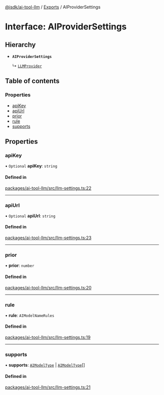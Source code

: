 [@isdk/ai-tool-llm](../README.md) / [Exports](../modules.md) / AIProviderSettings

# Interface: AIProviderSettings

## Hierarchy

- **`AIProviderSettings`**

  ↳ [`LLMProvider`](../classes/LLMProvider.md)

## Table of contents

### Properties

- [apiKey](AIProviderSettings.md#apikey)
- [apiUrl](AIProviderSettings.md#apiurl)
- [prior](AIProviderSettings.md#prior)
- [rule](AIProviderSettings.md#rule)
- [supports](AIProviderSettings.md#supports)

## Properties

### apiKey

• `Optional` **apiKey**: `string`

#### Defined in

[packages/ai-tool-llm/src/llm-settings.ts:22](https://github.com/isdk/ai-tool-llm.js/blob/ff7ddc09d6fb8e595ba8892085851f6a87b2f4d2/src/llm-settings.ts#L22)

___

### apiUrl

• `Optional` **apiUrl**: `string`

#### Defined in

[packages/ai-tool-llm/src/llm-settings.ts:23](https://github.com/isdk/ai-tool-llm.js/blob/ff7ddc09d6fb8e595ba8892085851f6a87b2f4d2/src/llm-settings.ts#L23)

___

### prior

• **prior**: `number`

#### Defined in

[packages/ai-tool-llm/src/llm-settings.ts:20](https://github.com/isdk/ai-tool-llm.js/blob/ff7ddc09d6fb8e595ba8892085851f6a87b2f4d2/src/llm-settings.ts#L20)

___

### rule

• **rule**: `AIModelNameRules`

#### Defined in

[packages/ai-tool-llm/src/llm-settings.ts:19](https://github.com/isdk/ai-tool-llm.js/blob/ff7ddc09d6fb8e595ba8892085851f6a87b2f4d2/src/llm-settings.ts#L19)

___

### supports

• **supports**: [`AIModelType`](../enums/AIModelType.md) \| [`AIModelType`](../enums/AIModelType.md)[]

#### Defined in

[packages/ai-tool-llm/src/llm-settings.ts:21](https://github.com/isdk/ai-tool-llm.js/blob/ff7ddc09d6fb8e595ba8892085851f6a87b2f4d2/src/llm-settings.ts#L21)
